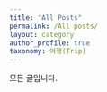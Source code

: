 ```yaml
---
title: "All Posts"
permalink: /All posts/
layout: category
author_profile: true
taxonomy: 여행(Trip)
---
```


모든 글입니다.

